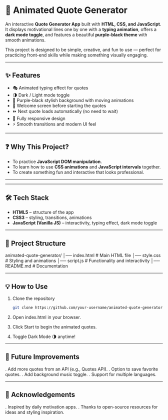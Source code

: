 # 🌌 Animated Quote Generator  

An interactive **Quote Generator App** built with **HTML, CSS, and JavaScript**.  
It displays motivational lines one by one with a **typing animation**, offers a **dark mode toggle**, and features a beautiful **purple-black theme** with smooth animations.  

This project is designed to be simple, creative, and fun to use — perfect for practicing front-end skills while making something visually engaging.  

---

## ✨ Features  
- 🎭 Animated typing effect for quotes  
- 🌗 Dark / Light mode toggle  
- 🎨 Purple-black stylish background with moving animations  
- 👋 Welcome screen before starting the quotes  
- ⏩ Next quote loads automatically (no need to wait)  
- 📱 Fully responsive design  
- ⚡ Smooth transitions and modern UI feel  

---

## ❓ Why This Project?  
- To practice **JavaScript DOM manipulation**.  
- To learn how to use **CSS animations** and **JavaScript intervals** together.  
- To create something fun and interactive that looks professional.  

---

---

## 🛠️ Tech Stack  
- **HTML5** – structure of the app  
- **CSS3** – styling, transitions, animations  
- **JavaScript (Vanilla JS)** – interactivity, typing effect, dark mode toggle  

---

## 📂 Project Structure  
animated-quote-generator/
│── index.html # Main HTML file
│── style.css # Styling and animations
│── script.js # Functionality and interactivity
│── README.md # Documentation

---

## 💡 How to Use  
1. Clone the repository  
   ```bash
   git clone https://github.com/your-username/animated-quote-generator.git

2. Open index.html in your browser.
   
3. Click Start to begin the animated quotes.
   
5. Toggle Dark Mode 🌗 anytime!

---

## 🔮 Future Improvements

. Add more quotes from an API (e.g., Quotes API).
. Option to save favorite quotes.
. Add background music toggle.
. Support for multiple languages.

---

## 🙏 Acknowledgements

. Inspired by daily motivation apps.
. Thanks to open-source resources for ideas and styling inspiration.

